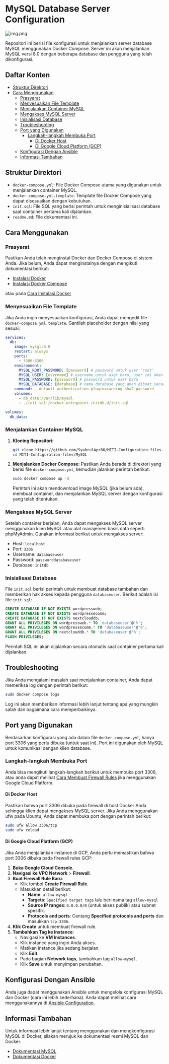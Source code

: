 
# MySQL Database Server Configuration

![img.png](image/mysql-logo.png)

Repositori ini berisi file konfigurasi untuk menjalankan server database MySQL menggunakan Docker Compose. Server ini akan menjalankan MySQL versi 8.0 dengan beberapa database dan pengguna yang telah dikonfigurasi.

## Daftar Konten

- [Struktur Direktori](#struktur-direktori)
- [Cara Menggunakan](#cara-menggunakan)
  - [Prasyarat](#prasyarat)
  - [Menyesuaikan File Template](#menyesuaikan-file-template)
  - [Menjalankan Container MySQL](#menjalankan-container-mysql)
  - [Mengakses MySQL Server](#mengakses-mysql-server)
  - [Inisialisasi Database](#inisialisasi-database)
  - [Troubleshooting](#troubleshooting)
  - [Port yang Digunakan](#port-yang-digunakan)
    - [Langkah-langkah Membuka Port](#langkah-langkah-membuka-port)
      - [Di Docker Host](#di-docker-host)
      - [Di Google Cloud Platform (GCP)](#di-google-cloud-platform-gcp)
  - [Konfigurasi Dengan Ansible](#konfigurasi-dengan-ansible)
  - [Informasi Tambahan](#informasi-tambahan)

## Struktur Direktori

- `docker-compose.yml`: File Docker Compose utama yang digunakan untuk menjalankan container MySQL.
- `docker-compose.yml.template`: Template file Docker Compose yang dapat disesuaikan dengan kebutuhan.
- `init.sql`: File SQL yang berisi perintah untuk menginisialisasi database saat container pertama kali dijalankan.
- `readme.md`: File dokumentasi ini.

## Cara Menggunakan

### Prasyarat

Pastikan Anda telah menginstal Docker dan Docker Compose di sistem Anda. Jika belum, Anda dapat menginstalnya dengan mengikuti dokumentasi berikut:

- [Instalasi Docker](https://docs.docker.com/get-docker/)
- [Instalasi Docker Compose](https://docs.docker.com/compose/install/)

atau pada [Cara Instalasi Docker](../readme.md#instalasi-docker)

### Menyesuaikan File Template

Jika Anda ingin menyesuaikan konfigurasi, Anda dapat mengedit file `docker-compose.yml.template`. Gantilah placeholder dengan nilai yang sesuai:

```yaml
services:
  db:
    image: mysql:8.0
    restart: always
    ports:
      - 3306:3306
    environment:
      MYSQL_ROOT_PASSWORD: [password] # password untuk user 'root'
      MYSQL_USER: [username] # username untuk user baru, user ini akan mendapat izin sebagai superuser
      MYSQL_PASSWORD: [password] # password untuk user baru
      MYSQL_DATABASE: [database] # nama database yang akan dibuat secara otomatis saat container pertama kali dijalankan
    command: --default-authentication-plugin=caching_sha2_password
    volumes:
      - db_data:/var/lib/mysql
      - ./init.sql:/docker-entrypoint-initdb.d/init.sql

volumes:
  db_data:
```

### Menjalankan Container MySQL

1. **Kloning Repositori:**
   ```bash
   git clone https://github.com/SyahrulApr86/MITI-Configuration-files.git
   cd MITI-Configuration-files/MySQL
   ```

2. **Menjalankan Docker Compose:**
   Pastikan Anda berada di direktori yang berisi file `docker-compose.yml`, kemudian jalankan perintah berikut:
   ```bash
   sudo docker compose up -d
   ```

   Perintah ini akan mendownload image MySQL (jika belum ada), membuat container, dan menjalankan MySQL server dengan konfigurasi yang telah ditentukan.

### Mengakses MySQL Server

Setelah container berjalan, Anda dapat mengakses MySQL server menggunakan klien MySQL atau alat manajemen basis data seperti phpMyAdmin. Gunakan informasi berikut untuk mengakses server:

- Host: `localhost`
- Port: `3306`
- Username: `databaseuser`
- Password: `passworddatabaseuser`
- Database: `initdb`

### Inisialisasi Database

File `init.sql` berisi perintah untuk membuat database tambahan dan memberikan hak akses kepada pengguna `databaseuser`. Berikut adalah isi file `init.sql`:

```sql
CREATE DATABASE IF NOT EXISTS wordpressweb;
CREATE DATABASE IF NOT EXISTS wordpressecomm;
CREATE DATABASE IF NOT EXISTS nextclouddb;
GRANT ALL PRIVILEGES ON wordpressweb.* TO 'databaseuser'@'%';
GRANT ALL PRIVILEGES ON wordpressecomm.* TO 'databaseuser'@'%';
GRANT ALL PRIVILEGES ON nextclouddb.* TO 'databaseuser'@'%';
FLUSH PRIVILEGES;
```

Perintah SQL ini akan dijalankan secara otomatis saat container pertama kali dijalankan.

## Troubleshooting

Jika Anda mengalami masalah saat menjalankan container, Anda dapat memeriksa log dengan perintah berikut:

```bash
sudo docker compose logs
```

Log ini akan memberikan informasi lebih lanjut tentang apa yang mungkin salah dan bagaimana cara memperbaikinya.

## Port yang Digunakan

Berdasarkan konfigurasi yang ada dalam file `docker-compose.yml`, hanya port 3306 yang perlu dibuka (untuk saat ini). Port ini digunakan oleh MySQL untuk komunikasi dengan klien database.

### Langkah-langkah Membuka Port

Anda bisa mengikuti langkah-langkah berikut untuk membuka port 3306, atau anda dapat melihat [Cara Membuat Firewall Rules](../readme.md#membuat-firewall-rules-di-gcp) jika menggunakan Google Cloud Platform.

#### Di Docker Host

Pastikan bahwa port 3306 dibuka pada firewall di host Docker Anda sehingga klien dapat mengakses MySQL server. Jika Anda menggunakan ufw pada Ubuntu, Anda dapat membuka port dengan perintah berikut:

```bash
sudo ufw allow 3306/tcp
sudo ufw reload
```

#### Di Google Cloud Platform (GCP)

Jika Anda menjalankan instance di GCP, Anda perlu memastikan bahwa port 3306 dibuka pada firewall rules GCP:

1. **Buka Google Cloud Console**.
2. **Navigasi ke VPC Network** > **Firewall**.
3. **Buat Firewall Rule Baru**:
    - Klik tombol **Create Firewall Rule**.
    - Masukkan detail berikut:
        - **Name**: `allow-mysql`
        - **Targets**: `Specified target tags` lalu beri nama tag `allow-mysql`
        - **Source IP ranges**: `0.0.0.0/0` (untuk akses publik) atau subnet spesifik.
        - **Protocols and ports**: Centang **Specified protocols and ports** dan masukkan `tcp:3306`.
4. **Klik Create** untuk membuat firewall rule.
5. **Tambahkan Tag ke Instance**:
    - Navigasi ke **VM Instances**.
    - Klik instance yang ingin Anda akses.
    - Matikan instance jika sedang berjalan.
    - Klik **Edit**.
    - Pada bagian **Network tags**, tambahkan tag `allow-mysql`.
    - Klik **Save** untuk menyimpan perubahan.

## Konfigurasi Dengan Ansible

Anda juga dapat menggunakan Ansible untuk mengelola konfigurasi MySQL dan Docker (cara ini lebih sederhana). Anda dapat melihat cara menggunakannya di [Ansible Configuration](../Ansible/readme.md).

## Informasi Tambahan

Untuk informasi lebih lanjut tentang menggunakan dan mengkonfigurasi MySQL di Docker, silakan merujuk ke dokumentasi resmi MySQL dan Docker:

- [Dokumentasi MySQL](https://dev.mysql.com/doc/)
- [Dokumentasi Docker](https://docs.docker.com/)
